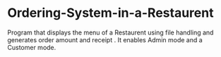 # Ordering-System-in-a-Restaurent
Program that displays the menu of a Restaurent using file handling and generates order amount and receipt . It enables Admin mode and a Customer mode.
